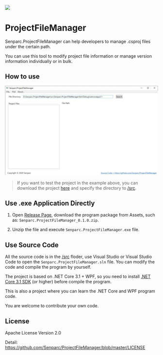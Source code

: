<img src="https://sdk.weixin.senparc.com/images/senparc-logo-500.jpg" />

# ProjectFileManager
Senparc.ProjectFileManager can help developers to manage .csproj files under the certain path.

You can use this tool to modify project file information or manage version information individually or in bulk.

## How to use

 <img src="./images/how-to-use/how-to-use.gif" />

 > If you want to test the project in the example above, you can download the project [here](https://github.com/JeffreySu/WeiXinMPSDK) and specify the directory to [/src](https://github.com/Senparc/ProjectFileManager/tree/master/src).

## Use .exe Application Directly

1. Open [Release Page](https://github.com/Senparc/ProjectFileManager/releases), download the program package from Assets, such as: `Senparc.ProjectFileManager_0.1.0.zip`.

2. Unzip the file and execute `Senparc.ProjectFileManager.exe` file.

## Use Source Code

All the source code is in the [/src](/src) floder, use Visual Studio or Visual Studio Code to open the `Senparc.ProjectFileManager.sln` file. You can modify the code and compile the program by yourself. 

The project is based on .NET Core 3.1 + WPF, so you need to install [.NET Core 3.1 SDK](https://dotnet.microsoft.com/download/dotnet-core/thank-you/sdk-3.1.101-windows-x64-installer) (or higher) before compile the program.

This is also a project where you can learn the .NET Core and WPF program code.

You are welcome to contribute your own code.


## License

Apache License Version 2.0

Detail: https://github.com/Senparc/ProjectFileManager/blob/master/LICENSE
